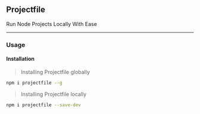 ## Projectfile

Run Node Projects Locally With Ease

---

### Usage

#### Installation

> Installing Projectfile globally

```bash
npm i projectfile --g
```

> Installing Projectfile locally

```bash
npm i projectfile --save-dev
```
